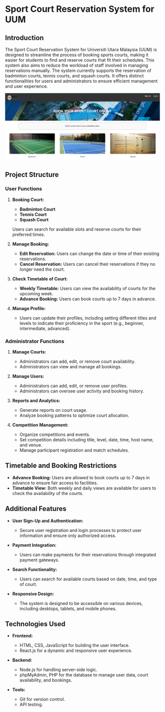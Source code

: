 # Sport Court Reservation System for UUM

## Introduction

The Sport Court Reservation System for Universiti Utara Malaysia (UUM) is designed to streamline the process of booking sports courts, making it easier for students to find and reserve courts that fit their schedules. This system also aims to reduce the workload of staff involved in managing reservations manually. The system currently supports the reservation of badminton courts, tennis courts, and squash courts. It offers distinct functionalities for users and administrators to ensure efficient management and user experience.

![image](image.png)

## Project Structure

### User Functions

1. **Booking Court:**
    - **Badminton Court**
    - **Tennis Court**
    - **Squash Court**
   
   Users can search for available slots and reserve courts for their preferred times.

2. **Manage Booking:**
    - **Edit Reservation:** Users can change the date or time of their existing reservations.
    - **Cancel Reservation:** Users can cancel their reservations if they no longer need the court.

3. **Check Timetable of Court:**
    - **Weekly Timetable:** Users can view the availability of courts for the upcoming week.
    - **Advance Booking:** Users can book courts up to 7 days in advance.

4. **Manage Profile:**
    - Users can update their profiles, including setting different titles and levels to indicate their proficiency in the sport (e.g., beginner, intermediate, advanced).

### Administrator Functions

1. **Manage Courts:**
    - Administrators can add, edit, or remove court availability.
    - Administrators can view and manage all bookings.

2. **Manage Users:**
    - Administrators can add, edit, or remove user profiles.
    - Administrators can oversee user activity and booking history.

3. **Reports and Analytics:**
    - Generate reports on court usage.
    - Analyze booking patterns to optimize court allocation.

4. **Competition Management:**
    - Organize competitions and events.
    - Set competition details including title, level, date, time, host name, and venue.
    - Manage participant registration and match schedules.

## Timetable and Booking Restrictions

- **Advance Booking:** Users are allowed to book courts up to 7 days in advance to ensure fair access to facilities.
- **Timetable View:** Both weekly and daily views are available for users to check the availability of the courts.

## Additional Features

- **User Sign-Up and Authentication:**
    - Secure user registration and login processes to protect user information and ensure only authorized access.

- **Payment Integration:**
    - Users can make payments for their reservations through integrated payment gateways.

- **Search Functionality:**
    - Users can search for available courts based on date, time, and type of court.

- **Responsive Design:**
    - The system is designed to be accessible on various devices, including desktops, tablets, and mobile phones.

## Technologies Used

- **Frontend:**
    - HTML, CSS, JavaScript for building the user interface.
    - React.js for a dynamic and responsive user experience.

- **Backend:**
    - Node.js for handling server-side logic.
    - phpMyAdmin, PHP for the database to manage user data, court availability, and bookings.

- **Tools:**
    - Git for version control.
    - API testing.
